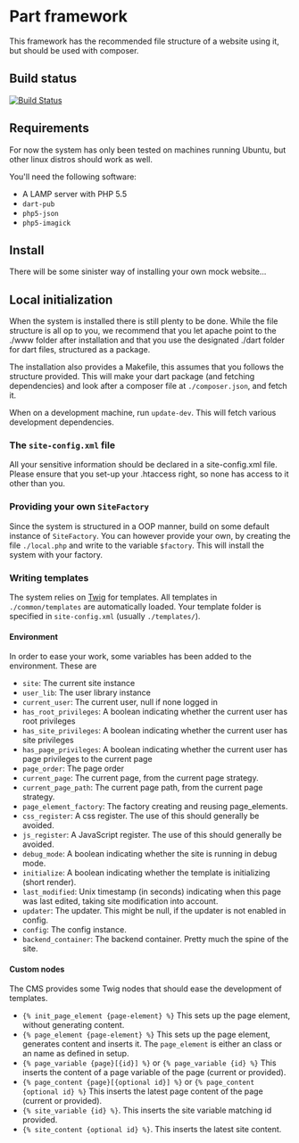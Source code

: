 # Part framework
This framework has the recommended file structure of a website using it, but should be used with composer.

## Build status
[![Build Status](https://travis-ci.org/budde377/Part.svg?branch=master)](https://travis-ci.org/budde377/Part)

## Requirements
For now the system has only been tested on machines running Ubuntu, but other linux distros should work as well. 

You'll need the following software:

 * A LAMP server with PHP 5.5
 * `dart-pub`
 * `php5-json`
 * `php5-imagick`

## Install
There will be some sinister way of installing your own mock website... 

## Local initialization
When the system is installed there is still plenty to be done. While the file structure is all op to you, we
recommend that you let apache point to the ./www folder after installation and that you use the designated ./dart folder
 for dart files, structured as a package.

The installation also provides a Makefile, this assumes that you follows the structure provided. This will make your
dart package (and fetching dependencies) and look after a composer file at `./composer.json`, and fetch it.

When on a development machine, run `update-dev`. This will fetch various development dependencies.

### The `site-config.xml` file

All your sensitive information should be declared in a site-config.xml file. Please ensure that you set-up your .htaccess 
right, so none has access to it other than you.

### Providing your own `SiteFactory`
Since the system is structured in a OOP manner, build on some default instance of `SiteFactory`. You can however provide
your own, by creating the file `./local.php` and write to the variable `$factory`. This will install the system with your
factory.


### Writing templates
The system relies on [Twig](http://twig.sensiolabs.org/) for templates. All templates in `./common/templates` are
automatically loaded. Your template folder is specified in `site-config.xml` (usually `./templates/`).

#### Environment
In order to ease your work, some variables has been added to the environment. These are

 * `site`: The current site instance
 * `user_lib`: The user library instance
 * `current_user`: The current user, null if none logged in
 * `has_root_privileges`: A boolean indicating whether the current user has root privileges
 * `has_site_privileges`: A boolean indicating whether the current user has site privileges
 * `has_page_privileges`: A boolean indicating whether the current user has page privileges to the current page
 * `page_order`: The page order
 * `current_page`: The current page, from the current page strategy.
 * `current_page_path`: The current page path, from the current page strategy.
 * `page_element_factory`: The factory creating and reusing page_elements.
 * `css_register`: A css register. The use of this should generally be avoided.
 * `js_register`: A JavaScript register. The use of this should generally be avoided.
 * `debug_mode`: A boolean indicating whether the site is running in debug mode.
 * `initialize`: A boolean indicating whether the template is initializing (short render).
 * `last_modified`: Unix timestamp (in seconds) indicating when this page was last edited, taking site modification into account.
 * `updater`: The updater. This might be null, if the updater is not enabled in config.
 * `config`: The config instance.
 * `backend_container`: The backend container. Pretty much the spine of the site.

#### Custom nodes

The CMS provides some Twig nodes that should ease the development of templates.

 * `{% init_page_element {page-element} %}` This sets up the page element, without generating content.
 * `{% page_element {page-element} %}` This sets up the page element, generates content and inserts it. The `page_element` is either an class or an name as defined in setup.
 * `{% page_variable {page}[{id}] %}` or `{% page_variable {id} %}` This inserts the content of a page variable of the page (current or provided).
 * `{% page_content {page}[{optional id}] %}` or `{% page_content {optional id} %}` This inserts the latest page content of the page (current or provided).
 * `{% site_variable {id} %}`. This inserts the site variable matching id provided.
 * `{% site_content {optional id} %}`. This inserts the latest site content.
